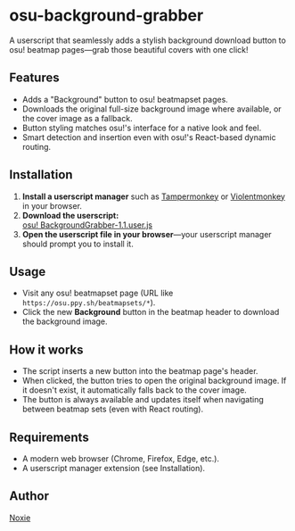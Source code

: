 # osu-background-grabber

A userscript that seamlessly adds a stylish background download button to osu! beatmap pages—grab those beautiful covers with one click!

## Features

- Adds a "Background" button to osu! beatmapset pages.
- Downloads the original full-size background image where available, or the cover image as a fallback.
- Button styling matches osu!'s interface for a native look and feel.
- Smart detection and insertion even with osu!'s React-based dynamic routing.

## Installation

1. **Install a userscript manager** such as [Tampermonkey](https://tampermonkey.net/) or [Violentmonkey](https://violentmonkey.github.io/) in your browser.
2. **Download the userscript:**  
   [osu! BackgroundGrabber-1.1.user.js](./osu%21%20BackgroundGrabber-1.1.user.js)
3. **Open the userscript file in your browser**—your userscript manager should prompt you to install it.

## Usage

- Visit any osu! beatmapset page (URL like `https://osu.ppy.sh/beatmapsets/*`).
- Click the new **Background** button in the beatmap header to download the background image.

## How it works

- The script inserts a new button into the beatmap page's header.
- When clicked, the button tries to open the original background image. If it doesn't exist, it automatically falls back to the cover image.
- The button is always available and updates itself when navigating between beatmap sets (even with React routing).

## Requirements

- A modern web browser (Chrome, Firefox, Edge, etc.).
- A userscript manager extension (see Installation).

## Author

[Noxie](https://github.com/Noxie0)

